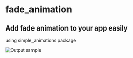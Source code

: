 # fade_animation

## Add fade animation to your app easily
using simple_animations package


![Output sample](record.gif)
